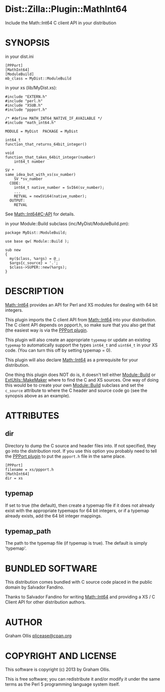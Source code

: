 # Dist::Zilla::Plugin::MathInt64

Include the Math::Int64 C client API in your distribution

# SYNOPSIS

in your dist.ini

    [PPPort]
    [MathInt64]
    [ModuleBuild]
    mb_class = MyDist::ModuleBuild

in your xs (lib/MyDist.xs):

    #include "EXTERN.h"
    #include "perl.h"
    #include "XSUB.h"
    #include "ppport.h"
    
    /* #define MATH_INT64_NATIVE_IF_AVAILABLE */
    #include "math_int64.h"
    
    MODULE = MyDist  PACKAGE = MyDist
    
    int64_t
    function_that_returns_64bit_integer()
    
    void
    function_that_takes_64bit_integer(number)
        int64_t number
    
    SV *
    same_idea_but_with_xs(sv_number)
        SV *sv_number
      CODE:
        int64_t native_number = SvI64(sv_number);
        ...
        RETVAL = newSVi64(native_number);
      OUTPUT:
        RETVAL

See [Math::Int64#C-API](https://metacpan.org/pod/Math::Int64#C-API) for details.

in your Module::Build subclass (inc/MyDist/ModuleBuild.pm):

    package MyDist::ModuleBuild;
    
    use base qw( Module::Build );
    
    sub new
    {
      my($class, %args) = @_;
      $args{c_source} = '.';
      $class->SUPER::new(%args);
    }

# DESCRIPTION

[Math::Int64](https://metacpan.org/pod/Math::Int64) provides an API for Perl and XS modules for dealing
with 64 bit integers.

This plugin imports the C client API from [Math::Int64](https://metacpan.org/pod/Math::Int64) into your
distribution.  The C client API depends on ppport.h, so make sure
that you also get that (the easiest way is via the 
[PPPort plugin](https://metacpan.org/pod/Dist::Zilla::Plugin::PPPort).

This plugin will also create an appropriate `typemap` or update
an existing `typemap` to automatically support the types `int64_t`
and `uint64_t` in your XS code.  (You can turn this off by setting
typemap = 0).

This plugin will also declare [Math::Int64](https://metacpan.org/pod/Math::Int64) as a prerequisite for
your distribution.

One thing this plugin does NOT do is, it doesn't tell either
[Module::Build](https://metacpan.org/pod/Module::Build) or [ExtUtils::MakeMaker](https://metacpan.org/pod/ExtUtils::MakeMaker) where to find the C
and XS sources.  One way of doing this would be to create 
your own [Module::Build](https://metacpan.org/pod/Module::Build) subclass and set the `c_source` attribute
to where the C header and source code go (see the synopsis above
as an example).

# ATTRIBUTES

## dir

Directory to dump the C source and header files into.
If not specified, they go into the distribution root.
If you use this option you probably need to tell the
[PPPort plugin](https://metacpan.org/pod/Dist::Zilla::Plugin::PPPort) to put
the `ppport.h` file in the same place.

    [PPPort]
    filename = xs/ppport.h
    [MathInt64]
    dir = xs

## typemap

If set to true (the default), then create a typemap
file if it does not already exist with the appropriate
typemaps for 64 bit integers, or if a typemap already
exists, add the 64 bit integer mappings.

## typemap\_path

The path to the typemap file (if typemap is true).
The default is simply 'typemap'.

# BUNDLED SOFTWARE

This distribution comes bundled with C source code placed
in the public domain by Salvador Fandino.

Thanks to Salvador Fandino for writing [Math::Int64](https://metacpan.org/pod/Math::Int64) and
providing a XS / C Client API for other distribution authors.

# AUTHOR

Graham Ollis <plicease@cpan.org>

# COPYRIGHT AND LICENSE

This software is copyright (c) 2013 by Graham Ollis.

This is free software; you can redistribute it and/or modify it under
the same terms as the Perl 5 programming language system itself.
